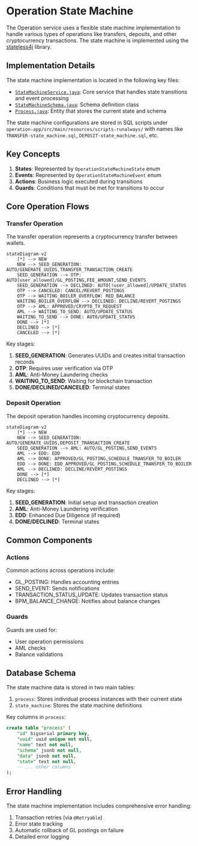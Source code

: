 # Operation State Machine

The Operation service uses a flexible state machine implementation to handle various types of operations like transfers, deposits, and other cryptocurrency transactions. The state machine is implemented using the [stateless4j](https://github.com/oxo42/stateless4j) library.

## Implementation Details

The state machine implementation is located in the following key files:

- [`StateMachineService.java`](../operation-app/src/main/java/com/saptain/operation/app/service/statemachine/StateMachineService.java): Core service that handles state transitions and event processing
- [`StateMachineSchema.java`](../operation-app/src/main/java/com/saptain/operation/app/data/StateMachineSchema.java): Schema definition class
- [`Process.java`](../operation-app/src/main/java/com/saptain/operation/app/repository/entity/Process.java): Entity that stores the current state and schema

The state machine configurations are stored in SQL scripts under `operation-app/src/main/resources/scripts-runalways/` with names like `TRANSFER-state_machine.sql`, `DEPOSIT-state_machine.sql`, etc.

## Key Concepts

1. **States**: Represented by `OperationStateMachineState` enum
2. **Events**: Represented by `OperationStateMachineEvent` enum
3. **Actions**: Business logic executed during transitions
4. **Guards**: Conditions that must be met for transitions to occur

## Core Operation Flows

### Transfer Operation

The transfer operation represents a cryptocurrency transfer between wallets.

```mermaid
stateDiagram-v2
    [*] --> NEW
    NEW --> SEED_GENERATION: AUTO/GENERATE_UUIDS,TRANSFER_TRANSACTION_CREATE
    SEED_GENERATION --> OTP: AUTO[user_allowed]/GL_POSTING,FEE_AMOUNT,SEND_EVENTS
    SEED_GENERATION --> DECLINED: AUTO[!user_allowed]/UPDATE_STATUS
    OTP --> CANCELED: CANCEL/REVERT_POSTINGS
    OTP --> WAITING_BOILER_OVERFLOW: RED_BALANCE
    WAITING_BOILER_OVERFLOW --> DECLINED: DECLINE/REVERT_POSTINGS
    OTP --> AML: APPROVED/CRYPTO_TX_REQUEST
    AML --> WAITING_TO_SEND: AUTO/UPDATE_STATUS
    WAITING_TO_SEND --> DONE: AUTO/UPDATE_STATUS
    DONE --> [*]
    DECLINED --> [*]
    CANCELED --> [*]
```

Key stages:
1. **SEED_GENERATION**: Generates UUIDs and creates initial transaction records
2. **OTP**: Requires user verification via OTP
3. **AML**: Anti-Money Laundering checks
4. **WAITING_TO_SEND**: Waiting for blockchain transaction
5. **DONE/DECLINED/CANCELED**: Terminal states

### Deposit Operation

The deposit operation handles incoming cryptocurrency deposits.

```mermaid
stateDiagram-v2
    [*] --> NEW
    NEW --> SEED_GENERATION: AUTO/GENERATE_UUIDS,DEPOSIT_TRANSACTION_CREATE
    SEED_GENERATION --> AML: AUTO/GL_POSTING,SEND_EVENTS
    AML --> EDD: EDD
    AML --> DONE: APPROVED/GL_POSTING,SCHEDULE_TRANSFER_TO_BOILER
    EDD --> DONE: EDD_APPROVED/GL_POSTING,SCHEDULE_TRANSFER_TO_BOILER
    AML --> DECLINED: DECLINE/REVERT_POSTINGS
    DONE --> [*]
    DECLINED --> [*]
```

Key stages:
1. **SEED_GENERATION**: Initial setup and transaction creation
2. **AML**: Anti-Money Laundering verification
3. **EDD**: Enhanced Due Diligence (if required)
4. **DONE/DECLINED**: Terminal states

## Common Components

### Actions
Common actions across operations include:
- GL_POSTING: Handles accounting entries
- SEND_EVENT: Sends notifications
- TRANSACTION_STATUS_UPDATE: Updates transaction status
- BPM_BALANCE_CHANGE: Notifies about balance changes

### Guards
Guards are used for:
- User operation permissions
- AML checks
- Balance validations

## Database Schema

The state machine data is stored in two main tables:
1. `process`: Stores individual process instances with their current state
2. `state_machine`: Stores the state machine definitions

Key columns in `process`:
```sql
create table "process" (
    "id" bigserial primary key,
    "uuid" uuid unique not null,
    "name" text not null,
    "schema" jsonb not null,
    "data" jsonb not null,
    "state" text not null,
    -- ... other columns
);
```

## Error Handling

The state machine implementation includes comprehensive error handling:
1. Transaction retries (via `@Retryable`)
2. Error state tracking
3. Automatic rollback of GL postings on failure
4. Detailed error logging 